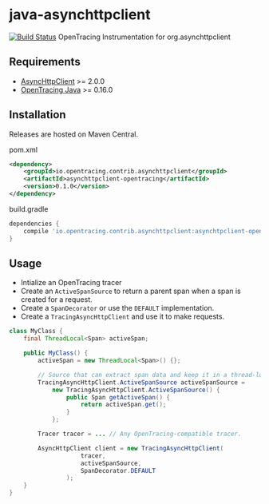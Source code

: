 # java-asynchttpclient
[![Build Status](https://travis-ci.org/opentracing-contrib/java-asynchttpclient.svg?branch=master)](https://travis-ci.org/opentracing-contrib/java-asynchttpclient)
OpenTracing Instrumentation for org.asynchttpclient

## Requirements

- [AsyncHttpClient](https://github.com/AsyncHttpClient/async-http-client) >= 2.0.0
- [OpenTracing Java](https://github.com/opentracing/opentracing-java) >= 0.16.0

## Installation

Releases are hosted on Maven Central.

pom.xml
```xml
<dependency>
    <groupId>io.opentracing.contrib.asynchttpclient</groupId>
    <artifactId>asynchttpclient-opentracing</artifactId>
    <version>0.1.0</version>
</dependency>
```

build.gradle
```groovy
dependencies {
    compile 'io.opentracing.contrib.asynchttpclient:asynchtpclient-opentracing:0.1.0'
}
```

## Usage

- Intialize an OpenTracing tracer
- Create an `ActiveSpanSource` to return a parent span when a span is created for a request.
- Create a `SpanDecorator` or use the `DEFAULT` implementation.
- Create a `TracingAsyncHttpClient` and use it to make requests.

```java
class MyClass {
    final ThreadLocal<Span> activeSpan;

    public MyClass() {
        activeSpan = new ThreadLocal<Span>() {};

        // Source that can extract span data and keep it in a thread-local:
        TracingAsyncHttpClient.ActiveSpanSource activeSpanSource = 
            new TracingAsyncHttpClient.ActiveSpanSource() {
                public Span getActiveSpan() {
                    return activeSpan.get();
                }
            };

        Tracer tracer = ... // Any OpenTracing-compatible tracer.

        AsyncHttpClient client = new TracingAsyncHttpClient(
                    tracer,
                    activeSpanSource,
                    SpanDecorator.DEFAULT
                );
    }
}
```
